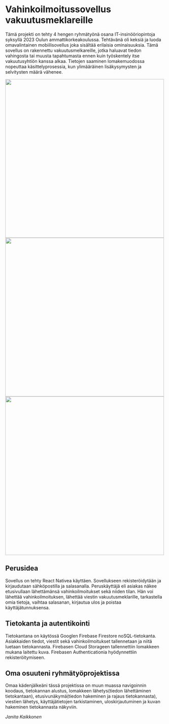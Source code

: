 # Vahinkoilmoitussovellus vakuutusmeklareille
Tämä projekti on tehty 4 hengen ryhmätyönä osana IT-insinööriopintoja syksyllä 2023 Oulun ammattikorkeakoulussa. Tehtävänä oli keksiä ja luoda omavalintainen mobiilisovellus joka sisältää erilaisia ominaisuuksia. Tämä sovellus on rakennettu vakuutusmelkareille, jotka haluavat tiedon vahingosta tai muusta tapahtumasta ennen kuin työskentely itse vakuutusyhtiön kanssa alkaa. Tietojen saaminen lomakemuodossa nopeuttaa käsittelyprosessia, kun ylimääräinen lisäkysymysten ja selvitysten määrä vähenee.

<img src="https://github.com/saattaja/TVT22KMO-R5-Vakuutuspetos/assets/113536134/30b0a95b-b705-418c-b71f-493e185bf3e4" height="500">
<img src="https://github.com/saattaja/TVT22KMO-R5-Vakuutuspetos/assets/113536134/7a8a1a4e-8ca2-4f15-aded-ab2cd1daf369" height="500">
<img src="https://github.com/saattaja/TVT22KMO-R5-Vakuutuspetos/assets/113536134/56daea19-e7c6-4077-9d47-53f6c2d73fc3" height="500">

## Perusidea
Sovellus on tehty React Nativea käyttäen. Sovellukseen rekisteröidytään ja kirjaudutaan sähköpostilla ja salasanalla. Peruskäyttäjä eli asiakas näkee etusivullaan lähettämänsä vahinkoilmoitukset sekä niiden tilan. Hän voi lähettää vahinkoilmoituksen, lähettää viestin vakuutusmeklarille, tarkastella omia tietoja, vaihtaa salasanan, kirjautua ulos ja poistaa käyttäjätunnuksensa.

## Tietokanta ja autentikointi
Tietokantana on käytössä Googlen Firebase Firestore noSQL-tietokanta. Asiakkaiden tiedot, viestit sekä vahinkoilmoitukset tallennetaan ja niitä luetaan tietokannasta. Firebasen Cloud Storageen tallennettiin lomakkeen mukana laitettu kuva. Firebasen Authenticationia hyödynnettiin rekisteröitymiseen.

## Oma osuuteni ryhmätyöprojektissa
Omaa kädenjälkeäni tässä projektissa on muun muassa navigoinnin koodaus, tietokannan alustus, lomakkeen lähetys(tiedon lähettäminen tietokantaan), etusivunäkymä(tiedon hakeminen ja rajaus tietokannasta), viestien lähetys, käyttäjätietojen tarkistaminen, uloskirjautuminen ja kuvan hakeminen tietokannasta näkyviin.

*Janita Kaikkonen*
